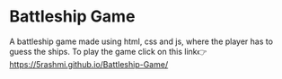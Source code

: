 # Battleship Game
 A battleship game made using html, css and js, where the player has to guess the ships.
To play the game click on this link👉  https://5rashmi.github.io/Battleship-Game/
